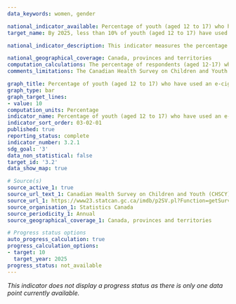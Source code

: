 ```yaml
---
data_keywords: women, gender

national_indicator_available: Percentage of youth (aged 12 to 17) who have used an e-cigarette in the past 30 days
target_name: By 2025, less than 10% of youth (aged 12 to 17) have used an e-cigarette in the past 30 days

national_indicator_description: This indicator measures the percentage of Canadian youth, aged 12 to 17 who have used one or more e-cigarettes in the past 30 days. This category will include current users as well as experimental users who have tried a vaping product in the past 30 days.

national_geographical_coverage: Canada, provinces and territories
computation_calculations: The percentage of respondents (aged 12-17) who reported using an e-cigarette in the last 30 days. 
comments_limitations: The Canadian Health Survey on Children and Youth (CHSCY) covers the population aged 1 to 17, living in the ten provinces. Excluded from the survey's coverage are children and youth living on First Nation reserves and other Aboriginal settlements in the provinces, children and youth living in foster homes and the institutionalized population. The sampling frame for the CHSCY is the Canada Child Benefit file, which covers 98% of the Canadian population aged 1 to 17 in all provinces. 

graph_title: Percentage of youth (aged 12 to 17) who have used an e-cigarette in the past 30 days
graph_type: bar
graph_target_lines:
- value: 10
computation_units: Percentage
indicator_name: Percentage of youth (aged 12 to 17) who have used an e-cigarette in the past 30 days
indicator_sort_order: 03-02-01
published: true
reporting_status: complete
indicator_number: 3.2.1
sdg_goal: '3'
data_non_statistical: false
target_id: '3.2'
data_show_map: true

# Source(s)
source_active_1: true
source_url_text_1: Canadian Health Survey on Children and Youth (CHSCY) - Custom tabulation
source_url_1: https://www23.statcan.gc.ca/imdb/p2SV.pl?Function=getSurvey&SDDS=5233
source_organisation_1: Statistics Canada
source_periodicity_1: Annual
source_geographical_coverage_1: Canada, provinces and territories

# Progress status options
auto_progress_calculation: true
progress_calculation_options:
- target: 10
  target_year: 2025
progress_status: not_available
---
```

<i>This indicator does not display a progress status as there is only one data point currently available.</i>